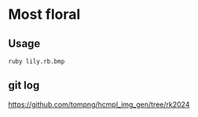 # Most floral

## Usage

```
ruby lily.rb.bmp
```

## git log

https://github.com/tompng/hcmpl_img_gen/tree/rk2024

